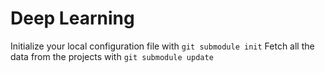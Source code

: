 # Deep Learning
Initialize your local configuration file with `git submodule init`
Fetch all the data from the projects with `git submodule update`